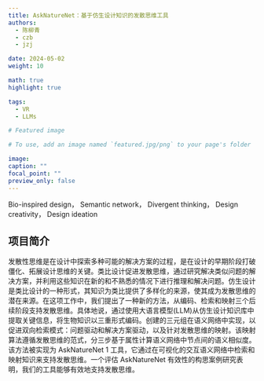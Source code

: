 ```yaml
---
title: AskNatureNet：基于仿生设计知识的发散思维工具
authors:
  - 陈柳青
  - czb
  - jzj

date: 2024-05-02
weight: 10

math: true
highlight: true

tags:
  - VR
  - LLMs

# Featured image

# To use, add an image named `featured.jpg/png` to your page's folder

image:
caption: ""
focal_point: ""
preview_only: false
---
```


Bio-inspired design， Semantic network， Divergent thinking， Design creativity， Design ideation

<!--more-->

## 项目简介

发散性思维是在设计中探索多种可能的解决方案的过程，是在设计的早期阶段打破僵化、拓展设计思维的关键。类比设计促进发散思维，通过研究解决类似问题的解决方案，并利用这些知识在新的和不熟悉的情况下进行推理和解决问题。仿生设计是类比设计的一种形式，其知识为类比提供了多样化的来源，使其成为发散思维的潜在来源。在这项工作中，我们提出了一种新的方法，从编码、检索和映射三个后续阶段支持发散思维。具体地说，通过使用大语言模型(LLM)从仿生设计知识库中提取关键信息，将生物知识以三重形式编码。创建的三元组在语义网络中实现，以促进双向检索模式：问题驱动和解决方案驱动，以及针对发散思维的映射。该映射算法遵循发散思维的范式，分三步基于属性计算语义网络中节点间的语义相似度。该方法被实现为 AskNatureNet 1 工具，它通过在可视化的交互语义网络中检索和映射知识来支持发散思维。一个评估 AskNatureNet 有效性的构思案例研究表明，我们的工具能够有效地支持发散思维。
